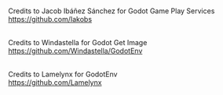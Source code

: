 <br>Credits to Jacob Ibáñez Sánchez for Godot Game Play Services
<br>https://github.com/Iakobs

<br>Credits to Windastella for Godot Get Image
<br>https://github.com/Windastella/GodotEnv

<br>Credits to Lamelynx for GodotEnv
<br>https://github.com/Lamelynx






    